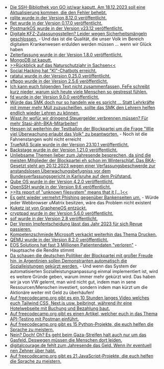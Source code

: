 * [Die SSH-Bibliothek von GO ist/war kaputt. Am 18.12.2023 soll eine Aktualisierung kommen, die den Fehler behebt.](http://blog.fefe.de/?ts=9b8180c7)
* [rqlite wurde in der Version 8.12.0 veröffentlicht.](https://github.com/rqlite/rqlite/releases/tag/v8.12.0)
* [flet wurde in der Version 0.17.0 veröffentlicht.](https://github.com/flet-dev/flet/releases/tag/v0.17.0)
* [PostmarkOS wurde in der Version v23.12 veröffentlicht.](https://postmarketos.org/blog/2023/12/18/v23.12-release/)
* [Digitale KFZ-Zulassungsstellen? Leider wegen Sicherheitsmängeln geschlossen.](https://www.borncity.com/blog/2023/12/17/70-der-kfz-zulassungsstellen-werden-wegen-sicherheitsmngel-fr-digitale-kfz-zulassung-i-kfz-gesperrt/) - Und das ist die Qualität, die unser Volk im Bereich digitalem Krankenwesen erdulden werden müssen ... wenn wir Glück haben
* [Zeiterfassung wurde in der Version 1.8.0 veröffentlicht.](https://github.com/urlaubsverwaltung/zeiterfassung/releases/tag/zeiterfassung-1.8.0)
* [MongoDB ist kaputt.](https://www.linux-magazin.de/blogs/mongodb-attacke/)
* [>>Rückblick auf das Naturschutzjahr in Sachsen<<](https://sachsen.nabu.de/news/2023/34318.html)
* [Social Hacking hat "KI"-Chatbots erreicht.](http://blog.fefe.de/?ts=9b7eaba4)
* [ratatui wurde in der Version 0.25.0 veröffentlicht.](https://github.com/ratatui-org/ratatui/releases/tag/v0.25.0)
* [sftpgo wurde in der Version 2.5.6 veröffentlicht.](https://github.com/drakkan/sftpgo/releases/tag/v2.5.6)
* [Ich kann euch folgenden Text nicht zusammenfassen, FeFe schreibt kurz nieder, warum sich heute viele Menschen so gestresst fühlen.](http://blog.fefe.de/?ts=9b7e96ca)
* [fd wurde in der Version 9.0.0 veröffentlicht.](https://github.com/sharkdp/fd/releases/tag/v9.0.0)
* [Würde das SMK doch nur so handeln wie es spricht ... Statt Lehrkräfte mit immer mehr Müll zuzuscheißen, sollte das SMK den Lehrern helfen endlich wieder Lehren zu können.](https://www.bildung.sachsen.de/blog/index.php/2023/12/19/interview-45minuten/)
* [Wisst ihr wofür wir dringend Steuergelder verbrennen müssen? Für mehr Stasi-ähh-BKA-Mitarbeiter!](https://netzpolitik.org/2023/digitale-dienste-gesetz-mehr-personal-fuer-das-bundeskriminalamt-unterm-weihnachtsbaum/)
* [Hessen ist weiterhin der Testballon der Blockpartei um die Frage "Wie viel Überwachung erlaubt das Volk" zu beantworten.](https://netzpolitik.org/2023/koalitionsvertrag-einmal-alles-fuer-hessens-hardliner/) - Noch ist die Fahnenstangen wohl nicht erreicht
* [TrueNAS Scale wurde in der Version 23.10.1 veröffentlicht.](https://github.com/truenas/documentation/releases/tag/TS23.10.1)
* [Backstage wurde in der Version 1.21.0 veröffentlicht.](https://github.com/backstage/backstage/releases/tag/v1.21.0)
* [Unliebsame Themen lieber zum Jahresende besprechen, da sind die meisten Mitglieder der Blockpartei eh schon im Winterschlaf. Das BKA-Gesetzt steht am 20.12.2023 wegen einer Verfassungsbeschwerde zur anstandslosen Überwachungsbefugniss vor dem Bundesverfassungsgericht in Karlsruhe auf dem Prüfstand.](https://netzpolitik.org/2023/bundesverfassungsgericht-bka-gesetz-wieder-auf-dem-pruefstand/)
* [Qube OS wurde in der Version 4.2.0 veröffentlicht.](https://lwn.net/Articles/955691/)
* [OpenSSH wurde in der Version 9.6 veröffentlicht.](https://lwn.net/Articles/955680/)
* [>>Its report of "unknown filesystem" means that it [...]<<](https://utcc.utoronto.ca/~cks/space/blog/linux/GrubUnknownFilesystemWhy)
* [Es geht wieder vermehrt Phishing gegenüber Bankenseiten um.](https://www.bleepingcomputer.com/news/security/new-web-injections-campaign-steals-banking-data-from-50-000-people/) - Würde jeder Webbrowser uMatrix besitzen, wäre das Problem nicht existent
* [Kuketz ist von GrapheneOS entzückt.](https://www.kuketz-blog.de/grapheneos-der-goldstandard-unter-den-android-roms-custom-roms-teil7/)
* [cryptpad wurde in der Version 5.6.0 veröffentlicht.](https://github.com/cryptpad/cryptpad/releases/tag/5.6.0)
* [sof wurde in der Version 2.8 veröffentlicht.](https://github.com/thesofproject/sof/releases/tag/v2.8)
* [Der Verein Impfentscheidung lässt das Jahr 2023 für sich Revue passieren.](https://impfentscheidung.online/weihnachtsgruss-2023/)
* [Kompetenzschmiede Microsoft verkackt weiterhin das Thema Drucken.](https://impfentscheidung.online/weihnachtsgruss-2023/)
* [QEMU wurde in der Version 8.2.0 veröffentlicht.](https://lwn.net/Articles/955832/)
* [EOS Solutions hat fast 3 Millionen Patientendaten "verloren"](https://www.bleepingcomputer.com/news/security/healthcare-software-provider-data-breach-impacts-27-million/) - Hauptsache die Rendite stimmt
* [Da schauen die deutschen Politiker der Blockpartei mit großer Freude hin, in Argentinien sollen Demonstranten automatisch die Sozialleistungen gekürzt werden.](https://netzpolitik.org/2023/gesichtserkennung-argentiniens-rechter-praesident-will-demonstrierenden-sozialleistungen-streichen/) - Und wenn das System der automatisierten Sozialleistungsanpassung einmal implementiert ist, wird es weitere Gründe geben, warum immer mehr gekürzt wird. Das haben wir ja von VW gelernt, man wird nicht gut, indem man in sene Ressourcen/Menschen investiert, sondern indem man kürzt um die Aktionäre weiter mit Geld zu überhäufen!
* [Auf freecodecamp.org gibt es ein 10 Stunden langes Video welches euch Tailwind CSS, Next.js usw. beibringt, während ihr eine Hotelwebseite mit Buchung und Bezahlung baut.](https://www.freecodecamp.org/news/build-and-deploy-a-hotel-management-site/)
* [Auf freecodecamp.org gibt es einen Artikel, welcher euch in das Thema API-Testing mit Postman einführt.](https://www.freecodecamp.org/news/how-to-use-an-api-with-postman/)
* [Auf freecodecamp.org gibt es 15 Python-Projekte, die euch helfen die Sprache zu meistern.](https://www.freecodecamp.org/news/python-curriculum-upgrade/)
* [Nein? Doch! Oh? Es geht beim Gaza-Streifen halt auch nur um das Gasfeld. Deswegen müssen die Menschen dort leiden.](https://archive.ph/x91Od)
* [digitalcourage.de fehlt zum Jahresende das Geld. Wenn ihr eventuell nen Zehner über habt.](https://civi.digitalcourage.de/civicrm/contribute/transact?reset=1&id=2)
* [Auf freecodecamp.org gibt es 21 JavaScript-Projekte, die euch helfen die Sprache zu meistern.](https://www.freecodecamp.org/news/learn-javascript-with-new-data-structures-and-algorithms-certification-projects/)
